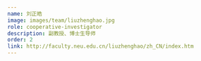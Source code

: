 ```yaml
---
name: 刘正皓
image: images/team/liuzhenghao.jpg
role: cooperative-investigator
description: 副教授、博士生导师
order: 2
link: http://faculty.neu.edu.cn/liuzhenghao/zh_CN/index.htm
---
```

